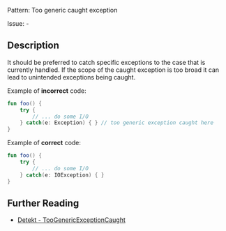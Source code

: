 Pattern: Too generic caught exception

Issue: -

## Description

It should be preferred to catch specific exceptions to the case that is currently handled. If the scope of the caught exception is too broad it can lead to unintended exceptions being caught.

Example of **incorrect** code:

```kotlin
fun foo() {
    try {
        // ... do some I/O
    } catch(e: Exception) { } // too generic exception caught here
}
```

Example of **correct** code:

```kotlin
fun foo() {
    try {
        // ... do some I/O
    } catch(e: IOException) { }
}
```

## Further Reading

* [Detekt - TooGenericExceptionCaught](https://detekt.github.io/detekt/exceptions.html#toogenericexceptioncaught)